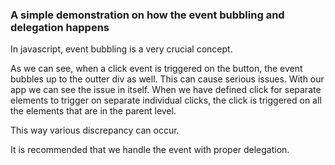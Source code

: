 ### A simple demonstration on how the event bubbling and delegation happens

In javascript, event bubbling is a very crucial concept. 

As we can see, when a click event is triggered on the button, the event bubbles up to the outter div as well. This can cause serious issues. With our app we can see the issue in itself. When we have defined click for separate elements to trigger on separate individual clicks, the click is triggered on all the elements that are in the parent level.

This way various discrepancy can occur.

It is recommended that we handle the event with proper delegation.